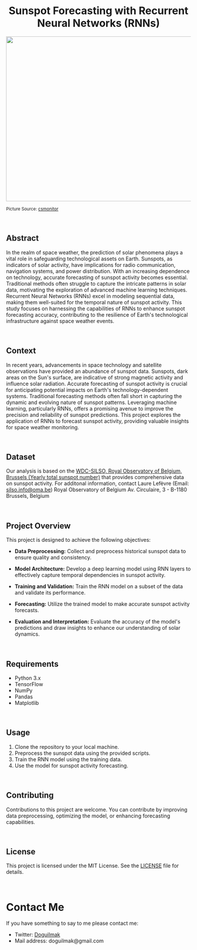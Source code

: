 <h1 align="center">Sunspot Forecasting with Recurrent Neural Networks (RNNs)</h1>

<p align="center">
    <img src="https://images.csmonitor.com/csm/2013/02/sunspot.jpg?alias=standard_900x600" height=450 width=2000 alt="Sakilar">
</p>

<small>Picture Source: <a href="https://www.csmonitor.com/Science/2013/0221/Sunspots-Huge-and-growing-fast-says-NASA">csmonitor</a></small>

<br>

## Abstract

In the realm of space weather, the prediction of solar phenomena plays a vital role in safeguarding technological assets on Earth. Sunspots, as indicators of solar activity, have implications for radio communication, navigation systems, and power distribution. With an increasing dependence on technology, accurate forecasting of sunspot activity becomes essential. Traditional methods often struggle to capture the intricate patterns in solar data, motivating the exploration of advanced machine learning techniques. Recurrent Neural Networks (RNNs) excel in modeling sequential data, making them well-suited for the temporal nature of sunspot activity. This study focuses on harnessing the capabilities of RNNs to enhance sunspot forecasting accuracy, contributing to the resilience of Earth's technological infrastructure against space weather events.

<br>

## Context

In recent years, advancements in space technology and satellite observations have provided an abundance of sunspot data. Sunspots, dark areas on the Sun's surface, are indicative of strong magnetic activity and influence solar radiation. Accurate forecasting of sunspot activity is crucial for anticipating potential impacts on Earth's technology-dependent systems. Traditional forecasting methods often fall short in capturing the dynamic and evolving nature of sunspot patterns. Leveraging machine learning, particularly RNNs, offers a promising avenue to improve the precision and reliability of sunspot predictions. This project explores the application of RNNs to forecast sunspot activity, providing valuable insights for space weather monitoring.


<br>

<h2>Dataset</h2>  

Our analysis is based on the [WDC-SILSO, Royal Observatory of Belgium, Brussels (Yearly total sunspot number)](https://www.sidc.be/SILSO/datafiles) that provides comprehensive data on sunspot activity. For additonal information, contact Laure Lefèvre (Email: silso.info@oma.be) Royal Observatory of Belgium Av. Circulaire, 3 - B-1180 Brussels, Belgium

<br>

## Project Overview

This project is designed to achieve the following objectives:

- **Data Preprocessing:** Collect and preprocess historical sunspot data to ensure quality and consistency.

- **Model Architecture:** Develop a deep learning model using RNN layers to effectively capture temporal dependencies in sunspot activity.

- **Training and Validation:** Train the RNN model on a subset of the data and validate its performance.

- **Forecasting:** Utilize the trained model to make accurate sunspot activity forecasts.

- **Evaluation and Interpretation:** Evaluate the accuracy of the model's predictions and draw insights to enhance our understanding of solar dynamics.

<br>

## Requirements

- Python 3.x
- TensorFlow
- NumPy
- Pandas
- Matplotlib

<br>

## Usage

1. Clone the repository to your local machine.
2. Preprocess the sunspot data using the provided scripts.
3. Train the RNN model using the training data.
4. Use the model for sunspot activity forecasting.

<br>

## Contributing

Contributions to this project are welcome. You can contribute by improving data preprocessing, optimizing the model, or enhancing forecasting capabilities.

<br>

## License

This project is licensed under the MIT License. See the [LICENSE](https://github.com/doguilmak/SunspotRNNForecast/blob/main/LICENSE) file for details.

<br>


<h1>Contact Me</h1>

<p>If you have something to say to me please contact me:</p>  

<ul>
	<li>Twitter: <a  href="https://twitter.com/Doguilmak">Doguilmak</a></li>
	<li>Mail address: doguilmak@gmail.com</li>
</ul>
